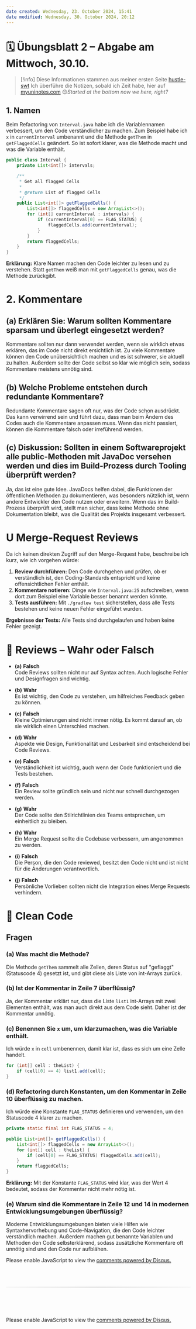 ```yaml
---
date created: Wednesday, 23. October 2024, 15:41
date modified: Wednesday, 30. October 2024, 20:12
---
```


# 🗓 Übungsblatt 2 – Abgabe am Mittwoch, 30.10.

> [!info] Diese Informationen stammen aus meiner ersten Seite [hustle-swt](https://hustle-swt.vercel.app/) Ich überführe die Notizen, sobald ich Zeit habe, hier auf [myuninotes.com](https://myuninotes.com/) 😊*Started at the bottom now we here, right?*

## 1. Namen

Beim Refactoring von `Interval.java` habe ich die Variablennamen verbessert, um den Code verständlicher zu machen. Zum Beispiel habe ich `x` in `currentInterval` umbenannt und die Methode `getThem` in `getFlaggedCells` geändert. So ist sofort klarer, was die Methode macht und was die Variable enthält.

```java
public class Interval {
    private List<int[]> intervals;

    /**
     * Get all flagged Cells
     *
     * @return List of flagged Cells
     */
    public List<int[]> getFlaggedCells() {
        List<int[]> flaggedCells = new ArrayList<>();
        for (int[] currentInterval : intervals) {
            if (currentInterval[0] == FLAG_STATUS) {
                flaggedCells.add(currentInterval);
            }
        }
        return flaggedCells;
    }
}
```

**Erklärung:** Klare Namen machen den Code leichter zu lesen und zu verstehen. Statt `getThem` weiß man mit `getFlaggedCells` genau, was die Methode zurückgibt.

# 2. Kommentare

## (a) Erklären Sie: Warum sollten Kommentare sparsam und überlegt eingesetzt werden?

Kommentare sollten nur dann verwendet werden, wenn sie wirklich etwas erklären, das im Code nicht direkt ersichtlich ist. Zu viele Kommentare können den Code unübersichtlich machen und es ist schwerer, sie aktuell zu halten. Außerdem sollte der Code selbst so klar wie möglich sein, sodass Kommentare meistens unnötig sind.

## (b) Welche Probleme entstehen durch redundante Kommentare?

Redundante Kommentare sagen oft nur, was der Code schon ausdrückt. Das kann verwirrend sein und führt dazu, dass man beim Ändern des Codes auch die Kommentare anpassen muss. Wenn das nicht passiert, können die Kommentare falsch oder irreführend werden.

## (c) Diskussion: Sollten in einem Softwareprojekt **alle public-Methoden mit JavaDoc** versehen werden und dies im Build-Prozess durch Tooling überprüft werden?

Ja, das ist eine gute Idee. JavaDocs helfen dabei, die Funktionen der öffentlichen Methoden zu dokumentieren, was besonders nützlich ist, wenn andere Entwickler den Code nutzen oder erweitern. Wenn das im Build-Prozess überprüft wird, stellt man sicher, dass keine Methode ohne Dokumentation bleibt, was die Qualität des Projekts insgesamt verbessert.

# U Merge-Request Reviews

Da ich keinen direkten Zugriff auf den Merge-Request habe, beschreibe ich kurz, wie ich vorgehen würde:

1. **Review durchführen:** Den Code durchgehen und prüfen, ob er verständlich ist, den Coding-Standards entspricht und keine offensichtlichen Fehler enthält.
2. **Kommentare notieren:** Dinge wie `Interval.java:25` aufschreiben, wenn dort zum Beispiel eine Variable besser benannt werden könnte.
3. **Tests ausführen:** Mit `./gradlew test` sicherstellen, dass alle Tests bestehen und keine neuen Fehler eingeführt wurden.

**Ergebnisse der Tests:** Alle Tests sind durchgelaufen und haben keine Fehler gezeigt.

# 🧩 Reviews – Wahr oder Falsch

- **(a)** **Falsch**  
  Code Reviews sollten nicht nur auf Syntax achten. Auch logische Fehler und Designfragen sind wichtig.

- **(b)** **Wahr**  
  Es ist wichtig, den Code zu verstehen, um hilfreiches Feedback geben zu können.

- **(c)** **Falsch**  
  Kleine Optimierungen sind nicht immer nötig. Es kommt darauf an, ob sie wirklich einen Unterschied machen.

- **(d)** **Wahr**  
  Aspekte wie Design, Funktionalität und Lesbarkeit sind entscheidend bei Code Reviews.

- **(e)** **Falsch**  
  Verständlichkeit ist wichtig, auch wenn der Code funktioniert und die Tests bestehen.

- **(f)** **Falsch**  
  Ein Review sollte gründlich sein und nicht nur schnell durchgezogen werden.

- **(g)** **Wahr**  
  Der Code sollte den Stilrichtlinien des Teams entsprechen, um einheitlich zu bleiben.

- **(h)** **Wahr**  
  Ein Merge Request sollte die Codebase verbessern, um angenommen zu werden.

- **(i)** **Falsch**  
  Die Person, die den Code reviewed, besitzt den Code nicht und ist nicht für die Änderungen verantwortlich.

- **(j)** **Falsch**  
  Persönliche Vorlieben sollten nicht die Integration eines Merge Requests verhindern.

# 🧼 Clean Code

## Fragen

### (a) Was macht die Methode?

Die Methode `getThem` sammelt alle Zellen, deren Status auf "geflaggt" (Statuscode 4) gesetzt ist, und gibt diese als Liste von int-Arrays zurück.

### (b) Ist der Kommentar in Zeile 7 überflüssig?

Ja, der Kommentar erklärt nur, dass die Liste `list1` int-Arrays mit zwei Elementen enthält, was man auch direkt aus dem Code sieht. Daher ist der Kommentar unnötig.

### (c) Benennen Sie `x` um, um klarzumachen, was die Variable enthält.

Ich würde `x` in `cell` umbenennen, damit klar ist, dass es sich um eine Zelle handelt.

```java
for (int[] cell : theList) {
    if (cell[0] == 4) list1.add(cell);
}
```

### (d) Refactoring durch Konstanten, um den Kommentar in Zeile 10 überflüssig zu machen.

Ich würde eine Konstante `FLAG_STATUS` definieren und verwenden, um den Statuscode 4 klarer zu machen.

```java
private static final int FLAG_STATUS = 4;

public List<int[]> getFlaggedCells() {
    List<int[]> flaggedCells = new ArrayList<>();
    for (int[] cell : theList) {
        if (cell[0] == FLAG_STATUS) flaggedCells.add(cell);
    }
    return flaggedCells;
}
```

**Erklärung:** Mit der Konstante `FLAG_STATUS` wird klar, was der Wert 4 bedeutet, sodass der Kommentar nicht mehr nötig ist.

### (e) Warum sind die Kommentare in Zeile 12 und 14 in modernen Entwicklungsumgebungen überflüssig?

Moderne Entwicklungsumgebungen bieten viele Hilfen wie Syntaxhervorhebung und Code-Navigation, die den Code leichter verständlich machen. Außerdem machen gut benannte Variablen und Methoden den Code selbsterklärend, sodass zusätzliche Kommentare oft unnötig sind und den Code nur aufblähen.

<!-- DISQUS SCRIPT COMMENT START -->

<!-- DISQUS RECOMMENDATION START -->

<div id="disqus_recommendations"></div>

<script> 
(function() { // REQUIRED CONFIGURATION VARIABLE: EDIT THE SHORTNAME BELOW
var d = document, s = d.createElement('script'); // IMPORTANT: Replace EXAMPLE with your forum shortname!
s.src = 'https://myuninotes.disqus.com/recommendations.js'; s.setAttribute('data-timestamp', +new Date());
(d.head || d.body).appendChild(s);
})();
</script>
<noscript>
Please enable JavaScript to view the 
<a href="https://disqus.com/?ref_noscript" rel="nofollow">
comments powered by Disqus.
</a>
</noscript>

<!-- DISQUS RECOMMENDATION END -->

<hr style="border: none; height: 2px; background: linear-gradient(to right, #f0f0f0, #ccc, #f0f0f0); margin-top: 4rem; margin-bottom: 5rem;">
<div id="disqus_thread"></div>
<script>
    /**
    * RECOMMENDED CONFIGURATION VARIABLES: EDIT AND UNCOMMENT THE SECTION BELOW TO INSERT DYNAMIC VALUES FROM YOUR PLATFORM OR CMS.
    * LEARN WHY DEFINING THESE VARIABLES IS IMPORTANT: https://disqus.com/admin/universalcode/#configuration-variables */
    /*
    var disqus_config = function () {
    this.page.url = PAGE_URL; // Replace PAGE_URL with your page's canonical URL variable
    this.page.identifier = PAGE_IDENTIFIER; // Replace PAGE_IDENTIFIER with your page's unique identifier variable
    };
    */
    (function() { // DON'T EDIT BELOW THIS LINE
    var d = document, s = d.createElement('script');
    s.src = 'https://myuninotes.disqus.com/embed.js';
    s.setAttribute('data-timestamp', +new Date());
    (d.head || d.body).appendChild(s);
    })();
</script>
<noscript>Please enable JavaScript to view the <a href="https://disqus.com/?ref_noscript">comments powered by Disqus.</a></noscript>

<!-- DISQUS SCRIPT COMMENT END -->
